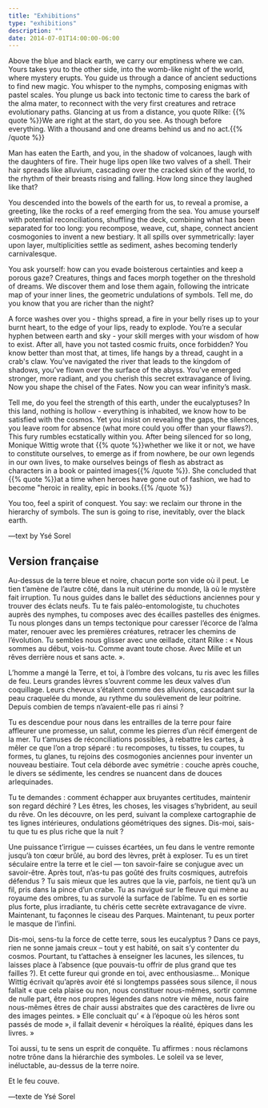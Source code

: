 ```yaml
---
title: "Exhibitions"
type: "exhibitions"
description: ""
date: 2014-07-01T14:00:00-06:00
---
```


Above the blue and black earth, we carry our emptiness where we can. Yours takes you to the other side, into the womb-like night of the world, where mystery erupts. You guide us through a dance of ancient seductions to find new magic. You whisper to the nymphs, composing enigmas with pastel scales. You plunge us back into tectonic time to caress the bark of the alma mater, to reconnect with the very first creatures and retrace evolutionary paths. Glancing at us from a distance, you quote Rilke: {{% quote %}}We are right at the start, do you see. As though before everything. With a thousand and one dreams behind us and no act.{{% /quote %}}

Man has eaten the Earth, and you, in the shadow of volcanoes, laugh with the daughters of fire. Their huge lips open like two valves of a shell. Their hair spreads like alluvium, cascading over the cracked skin of the world, to the rhythm of their breasts rising and falling. How long since they laughed like that?

You descended into the bowels of the earth for us, to reveal a promise, a greeting, like the rocks of a reef emerging from the sea. You amuse yourself with potential reconciliations, shuffling the deck, combining what has been separated for too long: you recompose, weave, cut, shape, connect ancient cosmogonies to invent a new bestiary. It all spills over symmetrically: layer upon layer, multiplicities settle as sediment, ashes becoming tenderly carnivalesque.

You ask yourself: how can you evade boisterous certainties and keep a porous gaze? Creatures, things and faces morph together on the threshold of dreams. We discover them and lose them again, following the intricate map of your inner lines, the geometric undulations of symbols. Tell me, do you know that you are richer than the night?

A force washes over you - thighs spread, a fire in your belly rises up to your burnt heart, to the edge of your lips, ready to explode. You’re a secular hyphen between earth and sky - your skill merges with your wisdom of how to exist. After all, have you not tasted cosmic fruits, once forbidden? You know better than most that, at times, life hangs by a thread, caught in a crab's claw. You’ve navigated the river that leads to the kingdom of shadows, you’ve flown over the surface of the abyss. You’ve emerged stronger, more radiant, and you cherish this secret extravagance of living. Now you shape the chisel of the Fates. Now you can wear infinity’s mask.

Tell me, do you feel the strength of this earth, under the eucalyptuses? In this land, nothing is hollow - everything is inhabited, we know how to be satisfied with the cosmos. Yet you insist on revealing the gaps, the silences, you leave room for absence (what more could you offer than your flaws?). This fury rumbles ecstatically within you. After being silenced for so long, Monique Wittig wrote that {{% quote %}}whether we like it or not, we have to constitute ourselves, to emerge as if from nowhere, be our own legends in our own lives, to make ourselves beings of flesh as abstract as characters in a book or painted images{{% /quote %}}. She concluded that {{% quote %}}at a time when heroes have gone out of fashion, we had to become "heroic in reality, epic in books.{{% /quote %}}

You too, feel a spirit of conquest. You say: we reclaim our throne in the hierarchy of symbols. The sun is going to rise, inevitably, over the black earth.

—text by Ysé Sorel

## Version française

Au-dessus de la terre bleue et noire, chacun porte son vide où il peut. Le tien t’amène de l’autre côté, dans la nuit utérine du monde, là où le mystère fait irruption. Tu nous guides dans le ballet des séductions anciennes pour y trouver des éclats neufs. Tu te fais paléo-entomologiste, tu chuchotes auprès des nymphes, tu composes avec des écailles pastelles des énigmes. Tu nous plonges dans un temps tectonique pour caresser l’écorce de l’alma mater, renouer avec les premières créatures, retracer les chemins de l’évolution. Tu sembles nous glisser avec une œillade, citant Rilke : « Nous sommes au début, vois-tu. Comme avant toute chose. Avec Mille et un rêves derrière nous et sans acte. ».

L’homme a mangé la Terre, et toi, à l’ombre des volcans, tu ris avec les filles de feu. Leurs grandes lèvres s’ouvrent comme les deux valves d’un coquillage. Leurs cheveux s’étalent comme des alluvions, cascadant sur la peau craquelée du monde, au rythme du soulèvement de leur poitrine. Depuis combien de temps n’avaient-elle pas ri ainsi ?

Tu es descendue pour nous dans les entrailles de la terre pour faire affleurer une promesse, un salut, comme les pierres d’un récif émergent de la mer. Tu t’amuses de réconciliations possibles, à rebattre les cartes, à mêler ce que l’on a trop séparé : tu recomposes, tu tisses, tu coupes, tu formes, tu glanes, tu rejoins des cosmogonies anciennes pour inventer un nouveau bestiaire. Tout cela déborde avec symétrie&nbsp;: couche après couche, le divers se sédimente, les cendres se nuancent dans de douces arlequinades.

Tu te demandes : comment échapper aux bruyantes certitudes, maintenir son regard déchiré ? Les êtres, les choses, les visages s’hybrident, au seuil du rêve. On les découvre, on les perd, suivant la complexe cartographie de tes lignes intérieures, ondulations géométriques des signes. Dis-moi, sais-tu que tu es plus riche que la nuit&nbsp;?

Une puissance t’irrigue — cuisses écartées, un feu dans le ventre remonte jusqu’à ton cœur brûlé, au bord des lèvres, prêt à exploser. Tu es un tiret séculaire entre la terre et le ciel — ton savoir-faire se conjugue avec un savoir-être. Après tout, n’as-tu pas goûté des fruits cosmiques, autrefois défendus ? Tu sais mieux que les autres que la vie, parfois, ne tient qu’à un fil, pris dans la pince d’un crabe. Tu as navigué sur le fleuve qui mène au royaume des ombres, tu as survolé la surface de l’abîme. Tu en es sortie plus forte, plus irradiante, tu chéris cette secrète extravagance de vivre. Maintenant, tu façonnes le ciseau des Parques. Maintenant, tu peux porter le masque de l’infini.

Dis-moi, sens-tu la force de cette terre, sous les eucalyptus&nbsp;? Dans ce pays, rien ne sonne jamais creux – tout y est habité, on sait s’y contenter du cosmos. Pourtant, tu t’attaches à enseigner les lacunes, les silences, tu laisses place à l’absence (que pouvais-tu offrir de plus grand que tes failles ?). Et cette fureur qui gronde en toi, avec enthousiasme… Monique Wittig écrivait qu’après avoir été si longtemps passées sous silence, il nous fallait « que cela plaise ou non, nous constituer nous-mêmes, sortir comme de nulle part, être nos propres légendes dans notre vie même, nous faire nous-mêmes êtres de chair aussi abstraites que des caractères de livre ou des images peintes. » Elle concluait qu’ « à l’époque où les héros sont passés de mode », il fallait devenir « héroïques la réalité, épiques dans les livres. »

Toi aussi, tu te sens un esprit de conquête. Tu affirmes : nous réclamons notre trône dans la hiérarchie des symboles. Le soleil va se lever, inéluctable, au-dessus de la terre noire.

Et le feu couve.

—texte de Ysé Sorel

